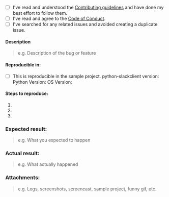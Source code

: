 * [ ] I've read and understood the [Contributing guidelines](https://github.com/slackhq/python-slackclient/blob/master/.github/CONTRIBUTING.md) and have done my best effort to follow them.
* [ ] I've read and agree to the [Code of Conduct](https://github.com/slackhq/python-slackclient/blob/master/CODE_OF_CONDUCT.md).
* [ ] I've searched for any related issues and avoided creating a duplicate issue.

#### Description
> e.g. Description of the bug or feature

#### Reproducible in:
* [ ] This is reproducible in the sample project.
python-slackclient version:
Python Version:
OS Version: 


#### Steps to reproduce:

1. 
2. 
3. 

### Expected result:
> e.g. What you expected to happen

### Actual result:
> e.g. What actually happened

### Attachments:
> e.g. Logs, screenshots, screencast, sample project, funny gif, etc.


